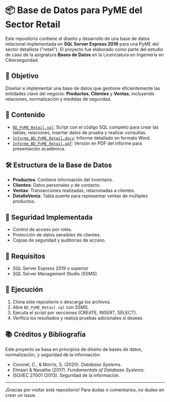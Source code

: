 
# 📦 Base de Datos para PyME del Sector Retail

Este repositorio contiene el diseño y desarrollo de una base de datos relacional implementada en **SQL Server Express 2019** para una PyME del sector detallista ("retail"). El proyecto fue elaborado como parte del estudio de caso de la asignatura **Bases de Datos** en la Licenciatura en Ingeniería en Ciberseguridad.

## 🧠 Objetivo

Diseñar e implementar una base de datos que gestione eficientemente las entidades clave del negocio: **Productos**, **Clientes** y **Ventas**, incluyendo relaciones, normalización y medidas de seguridad.

## 📂 Contenido

- [`BD_PyME_Retail.sql`](./BD_PyME_Retail.sql): Script con el código SQL completo para crear las tablas, relaciones, insertar datos de prueba y realizar consultas.
- [`Informe_BD_PyME_Retail.docx`](./Informe_BD_PyME_Retail.docx): Informe detallado en formato Word.
- [`Informe_BD_PyME_Retail.pdf`](./Informe_BD_PyME_Retail.pdf): Versión en PDF del informe para presentación académica.

## 🛠️ Estructura de la Base de Datos

- **Productos**: Contiene información del inventario.
- **Clientes**: Datos personales y de contacto.
- **Ventas**: Transacciones realizadas, relacionadas a clientes.
- **DetalleVenta**: Tabla puente para representar ventas de múltiples productos.

## 🔐 Seguridad Implementada

- Control de acceso por roles.
- Protección de datos sensibles de clientes.
- Copias de seguridad y auditorías de acceso.

## 🚀 Requisitos

- SQL Server Express 2019 o superior
- SQL Server Management Studio (SSMS)

## 🧪 Ejecución

1. Clona este repositorio o descarga los archivos.
2. Abre `BD_PyME_Retail.sql` con SSMS.
3. Ejecuta el script por secciones (CREATE, INSERT, SELECT).
4. Verifica los resultados y realiza pruebas adicionales si deseas.

## 📚 Créditos y Bibliografía

Este proyecto se basa en principios de diseño de bases de datos, normalización, y seguridad de la información:

- Coronel, C., & Morris, S. (2020). *Database Systems*.
- Elmasri & Navathe (2017). *Fundamentals of Database Systems*.
- ISO/IEC 27001 (2013). Seguridad de la información.

---

¡Gracias por visitar este repositorio! Para dudas o comentarios, no dudes en crear un issue.
